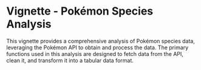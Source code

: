 # Vignette - Pokémon Species Analysis

This vignette provides a comprehensive analysis of Pokémon species data, leveraging the Pokémon API to obtain and process the data. The primary functions used in this analysis are designed to fetch data from the API, clean it, and transform it into a tabular data format.
